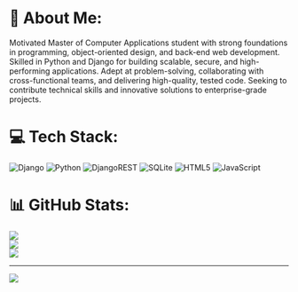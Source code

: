 # 💫 About Me:
Motivated Master of Computer Applications student with strong foundations in programming, object-oriented design, and back-end web development. Skilled in Python and Django for building scalable, secure, and high-performing applications. Adept at problem-solving, collaborating with cross-functional teams, and delivering high-quality, tested code. Seeking to contribute technical skills and innovative solutions to enterprise-grade projects.


# 💻 Tech Stack:
![Django](https://img.shields.io/badge/django-%23092E20.svg?style=for-the-badge&logo=django&logoColor=white) ![Python](https://img.shields.io/badge/python-3670A0?style=for-the-badge&logo=python&logoColor=ffdd54) ![DjangoREST](https://img.shields.io/badge/DJANGO-REST-ff1709?style=for-the-badge&logo=django&logoColor=white&color=ff1709&labelColor=gray) ![SQLite](https://img.shields.io/badge/sqlite-%2307405e.svg?style=for-the-badge&logo=sqlite&logoColor=white) ![HTML5](https://img.shields.io/badge/html5-%23E34F26.svg?style=for-the-badge&logo=html5&logoColor=white) ![JavaScript](https://img.shields.io/badge/javascript-%23323330.svg?style=for-the-badge&logo=javascript&logoColor=%23F7DF1E)
# 📊 GitHub Stats:
![](https://github-readme-stats.vercel.app/api?username=surajmca1940&theme=dark&hide_border=false&include_all_commits=false&count_private=false)<br/>
![](https://nirzak-streak-stats.vercel.app/?user=surajmca1940&theme=dark&hide_border=false)<br/>
![](https://github-readme-stats.vercel.app/api/top-langs/?username=surajmca1940&theme=dark&hide_border=false&include_all_commits=false&count_private=false&layout=compact)

---
[![](https://visitcount.itsvg.in/api?id=surajmca1940&icon=0&color=0)](https://visitcount.itsvg.in)

<!-- Proudly created with GPRM ( https://gprm.itsvg.in ) -->
